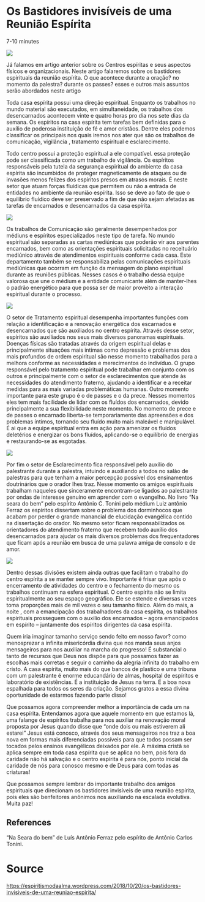 # Os Bastidores invisíveis de uma Reunião Espírita
7-10 minutes

![](https://espiritismodaalma.files.wordpress.com/2018/09/1.jpg?w=700)

Já falamos em artigo anterior sobre os Centros espíritas e seus aspectos físicos e organizacionais. Neste artigo falaremos sobre os bastidores espirituais da reunião espírita. O que acontece durante a oração? no momento da palestra? durante os passes? esses e outros mais assuntos serão abordados neste artigo

Toda casa espírita possui uma direção espiritual. Enquanto os trabalhos no mundo material são executados, em simultaneidade, os trabalhos dos desencarnados acontecem vinte e quatro horas pro dia nos sete dias da semana. Os espíritos na casa espírita tem tarefas bem definidas para o auxílio de poderosa instituição de fé e amor cristãos. Dentre eles podemos classificar os principais nos quais iremos nos ater que são os trabalhos de comunicação, vigilância , tratamento espiritual e esclarecimento.

Todo centro possui a proteção espiritual a ele compatível. essa proteção pode ser classificada como um trabalho de vigilância. Os espíritos responsáveis pela tutela da segurança espiritual do ambiente da casa espírita são incumbidos de proteger magneticamente de ataques ou de invasões menos felizes dos espíritos presos em atrasos morais. É neste setor que atuam forças fluídicas que permitem ou não a entrada de entidades no ambiente da reunião espírita. Isso se deve ao fato de que o equilíbrio fluídico deve ser preservado a fim de que não sejam afetadas as tarefas de encarnados e desencarnados da casa espírita.

![](https://espiritismodaalma.files.wordpress.com/2018/09/2.jpg?w=700)

Os trabalhos de Comunicação são geralmente desempenhados por médiuns e espíritos especializados neste tipo de tarefa. No mundo espiritual são separadas as cartas mediúnicas que poderão vir aos parentes encarnados, bem como as orientações espirituais solicitadas no receituário mediúnico através de atendimentos espirituais conforme cada casa. Este departamento também se responsabiliza pelas comunicações espirituais mediúnicas que ocorram em função da mensagem do plano espiritual durante as reuniões públicas. Nesses casos é o trabalho dessa equipe valorosa que une o médium e a entidade comunicante além de manter-lhes o padrão energético para que possa ser de maior proveito a interação espiritual durante o processo.

![](https://espiritismodaalma.files.wordpress.com/2018/09/image052.jpg?w=272&h=263)

O setor de Tratamento espiritual desempenha importantes funções com relação a identificação e a renovação energética dos escarnados e desencarnados que são auxiliados no centro espírita. Através desse setor, espíritos são auxiliados nos seus mais diversos panoramas espirituais. Doenças físicas são tratadas através da origem espiritual delas e principalmente situações mais intimas como depressão e problemas dos mais profundos de ordem espiritual são nesse momento trabalhados para a melhora conforme as necessidades e merecimentos do indivíduo. O grupo responsável pelo tratamento espiritual pode trabalhar em conjunto com os outros e principalmente com o setor de esclarecimentos que atende às necessidades do atendimento fraterno, ajudando a identificar e a receitar medidas para as mais variadas problemáticas humanas. Outro momento importante para este grupo é o de passes e o da prece. Nesses momentos eles tem mais facilidade de lidar com os fluídos dos encarnados, devido principalmente a sua flexibilidade neste momento. No momento de prece e de passes o encarnado liberta-se temporariamente das apreensões e dos problemas íntimos, tornando seu fluído muito mais maleável e manipulável. É ai que a equipe espiritual entra em ação para amenizar os fluídos deletérios e energizar os bons fluídos, aplicando-se o equilíbrio de energias e restaurando-se as esgotadas.

![](https://espiritismodaalma.files.wordpress.com/2018/09/3.jpg?w=357&h=224)

Por fim o setor de Esclarecimento fica responsável pelo auxílio do palestrante durante a palestra, intuindo e auxiliando a todos no salão de palestras para que tenham a maior percepção possível dos ensinamentos doutrinários que o orador lhes traz. Nesse momento os amigos espirituais trabalham naqueles que sinceramente encontram-se ligados ao palestrante por ondas de interesse genuíno em aprender com o evangelho. No livro “Na seara do bem” pelo espírito Antônio C. Tonini pelo médium Luiz antônio Ferraz os espíritos dissertam sobre o problema dos dorminhocos que acabam por perder o grande manancial de elucidação evangélica contido na dissertação do orador. No mesmo setor ficam responsabilizados os orientadores do atendimento fraterno que recebem todo auxílio dos desencarnados para ajudar os mais diversos problemas dos frequentadores que ficam após a reunião em busca de uma palavra amiga de consolo e de amor.

![](https://espiritismodaalma.files.wordpress.com/2018/09/4.jpg?w=466&h=300)

Dentro dessas divisões existem ainda outras que facilitam o trabalho do centro espírita a se manter sempre vivo. Importante é frisar que após o encerramento de atividades do centro e o fechamento do mesmo os trabalhos continuam na esfera espiritual. O centro espírita não se limita espiritualmente ao seu espaço geográfico. Ele se estende e diversas vezes toma proporções mais de mil vezes o seu tamanho físico. Além do mais, a noite , com a emancipação dos trabalhadores da casa espírita, os trabalhos espirituais prosseguem com o auxilio dos encarnados – agora emancipados em espírito – juntamente dos espíritos dirigentes da casa espírita.

Quem iria imaginar tamanho serviço sendo feito em nosso favor? como menosprezar a infinita misericórdia divina que nos manda seus anjos mensageiros para nos auxiliar na marcha do progresso! É substancial o tanto de recursos que Deus nos dispõe para que possamos fazer as escolhas mais corretas e seguir o caminho da alegria infinita do trabalho em cristo. A casa espírita, muito mais do que bancos de plastico e uma tribuna com um palestrante é enorme educandário de almas, hospital de espíritos e laboratório de existências. É a instituição de Jesus na terra. É a boa nova espalhada para todos os seres da criação. Sejamos gratos a essa divina oportunidade de estarmos fazendo parte disso!

Que possamos agora compreender melhor a importância de cada um na casa espírita. Entendamos agora que aquele momento em que estamos lá, uma falange de espíritos trabalha para nos auxiliar na renovação moral proposta por Jesus quando disse que “onde dois ou mais estiverem ali estarei” Jesus está conosco, através dos seus mensageiros nos traz a boa nova em formas mais diferenciadas possíveis para que todos possam ser tocados pelos ensinos evangélicos deixados por ele. A máxima cristã se aplica sempre em toda casa espírita que se aplica no bem, pois fora da caridade não há salvação e o centro espírita é para nós, ponto inicial da caridade de nós para conosco mesmo e de Deus para com todas as criaturas!

Que possamos sempre lembrar do importante trabalho dos amigos espirituais que direcionam os bastidores invisíveis de uma reunião espírita, pois eles são benfeitores anônimos nos auxiliando na escalada evolutiva. Muita paz!

## References
“Na Seara do bem” de Luís Antônio Ferraz pelo espírito de Antônio Carlos Tonini.

# Source
https://espiritismodaalma.wordpress.com/2018/10/20/os-bastidores-invisiveis-de-uma-reuniao-espirita/

